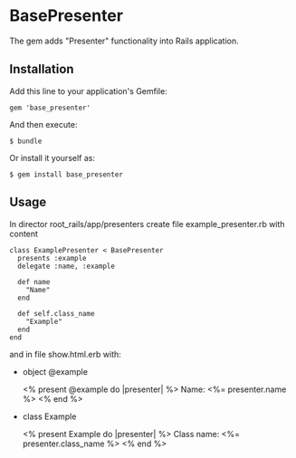 # BasePresenter

The gem adds "Presenter" functionality into Rails application.

## Installation

Add this line to your application's Gemfile:

    gem 'base_presenter'

And then execute:

    $ bundle

Or install it yourself as:

    $ gem install base_presenter

## Usage

In director root_rails/app/presenters create file example_presenter.rb with content

    class ExamplePresenter < BasePresenter
      presents :example
      delegate :name, :example

      def name
        "Name"
      end

      def self.class_name
        "Example"
      end
    end

and in file show.html.erb with:
* object @example

    <% present @example do |presenter| %>
      Name: <%= presenter.name %>
    <% end %>

* class Example

    <% present Example do |presenter| %>
      Class name: <%= presenter.class_name %>
    <% end %>
